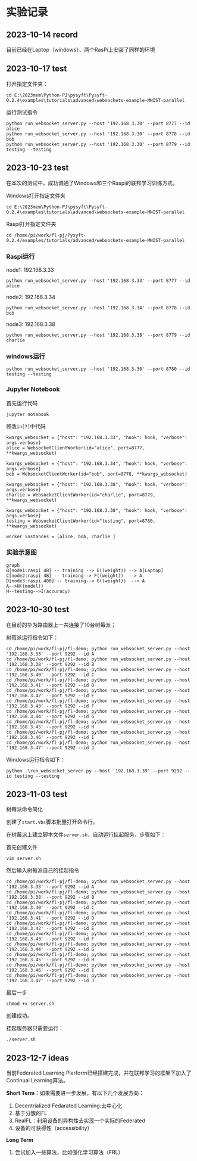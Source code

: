 # 实验记录

## 2023-10-14 record
目前已经在Laptop（windows）、两个RasPi上安装了同样的环境

## 2023-10-17 test
打开指定文件夹：
	
	cd E:\2023mem\Python-PJ\pysyft\Pysyft-0.2.4\examples\tutorials\advanced\websockets-example-MNIST-parallel


运行测试指令

	python run_websocket_server.py --host '192.168.3.30' --port 8777 --id alice
	python run_websocket_server.py --host '192.168.3.30' --port 8778 --id bob
	python run_websocket_server.py --host '192.168.3.30' --port 8779 --id testing --testing

## 2023-10-23 test

在本次的测试中，成功调通了Windows和三个Raspi的联邦学习训练方式。

Windows打开指定文件夹

	cd E:\2023mem\Python-PJ\pysyft\Pysyft-0.2.4\examples\tutorials\advanced\websockets-example-MNIST-parallel

Raspi打开指定文件夹

	cd /home/pi/work/fl-pj/Pysyft-0.2.4/examples/tutorials/advanced/websockets-example-MNIST-parallel

### Raspi运行

node1: 192.168.3.33
	
	python run_websocket_server.py --host '192.168.3.33' --port 8777 --id alice
	
node2: 192.168.3.34

	python run_websocket_server.py --host '192.168.3.34' --port 8778 --id bob

node3: 192.168.3.38
	
	python run_websocket_server.py --host '192.168.3.38' --port 8779 --id charlie

### windows运行

	python run_websocket_server.py --host '192.168.3.30' --port 8780 --id testing --testing

### Jupyter Notebook
首先运行代码

	jupyter notebook

修改`in[7]`中代码
	  
	kwargs_websocket = {"host": "192.168.3.33", "hook": hook, "verbose": args.verbose}  
	alice = WebsocketClientWorker(id="alice", port=8777, **kwargs_websocket) 
	
	kwargs_websocket = {"host": "192.168.3.34", "hook": hook, "verbose": args.verbose}  
	bob = WebsocketClientWorker(id="bob", port=8778, **kwargs_websocket)
	
	kwargs_websocket = {"host": "192.168.3.38", "hook": hook, "verbose": args.verbose} 
	charlie = WebsocketClientWorker(id="charlie", port=8779, **kwargs_websocket)

	kwargs_websocket = {"host": "192.168.3.30", "hook": hook, "verbose": args.verbose} 
	testing = WebsocketClientWorker(id="testing", port=8780, **kwargs_websocket)

	worker_instances = [alice, bob, charlie ]

### 实验示意图

```mermaid
graph 
B[node1:raspi 4B] -- training --> E((weight)) --> A[Laptop]
C[node2:raspi 4B] -- training--> F((weight))  --> A
D[node3:raspi 400] -- training--> G((weight))  --> A
A-->H((model))
H--testing-->I(accuracy)
```

## 2023-10-30 test

在目前的华为路由器上一共连接了10台树莓派；

树莓派运行指令如下：

	cd /home/pi/work/fl-pj/fl-demo; python run_websocket_server.py --host '192.168.3.33' --port 9292 --id A
	cd /home/pi/work/fl-pj/fl-demo; python run_websocket_server.py --host '192.168.3.38' --port 9292 --id B
	cd /home/pi/work/fl-pj/fl-demo; python run_websocket_server.py --host '192.168.3.40' --port 9292 --id C
	cd /home/pi/work/fl-pj/fl-demo; python run_websocket_server.py --host '192.168.3.41' --port 9292 --id D
	cd /home/pi/work/fl-pj/fl-demo; python run_websocket_server.py --host '192.168.3.42' --port 9292 --id E
	cd /home/pi/work/fl-pj/fl-demo; python run_websocket_server.py --host '192.168.3.43' --port 9292 --id F
	cd /home/pi/work/fl-pj/fl-demo; python run_websocket_server.py --host '192.168.3.44' --port 9292 --id G
	cd /home/pi/work/fl-pj/fl-demo; python run_websocket_server.py --host '192.168.3.45' --port 9292 --id H
	cd /home/pi/work/fl-pj/fl-demo; python run_websocket_server.py --host '192.168.3.46' --port 9292 --id I
	cd /home/pi/work/fl-pj/fl-demo; python run_websocket_server.py --host '192.168.3.47' --port 9292 --id J

Windows运行指令如下：

	python .\run_websocket_server.py --host '192.168.3.39' --port 9292 --id testing --testing

## 2023-11-03 test
树莓派命令简化

创建了`start.vbs`脚本批量打开命令行。

在树莓派上建立脚本文件`server.sh`，自动运行挂起服务，步骤如下：

首先创建文件

	vim server.sh

然后输入树莓派自己的挂起指令

	cd /home/pi/work/fl-pj/fl-demo; python run_websocket_server.py --host '192.168.3.33' --port 9292 --id A
	cd /home/pi/work/fl-pj/fl-demo; python run_websocket_server.py --host '192.168.3.38' --port 9292 --id B
	cd /home/pi/work/fl-pj/fl-demo; python run_websocket_server.py --host '192.168.3.40' --port 9292 --id C
	cd /home/pi/work/fl-pj/fl-demo; python run_websocket_server.py --host '192.168.3.41' --port 9292 --id D
	cd /home/pi/work/fl-pj/fl-demo; python run_websocket_server.py --host '192.168.3.42' --port 9292 --id E
	cd /home/pi/work/fl-pj/fl-demo; python run_websocket_server.py --host '192.168.3.43' --port 9292 --id F
	cd /home/pi/work/fl-pj/fl-demo; python run_websocket_server.py --host '192.168.3.44' --port 9292 --id G
	cd /home/pi/work/fl-pj/fl-demo; python run_websocket_server.py --host '192.168.3.45' --port 9292 --id H
	cd /home/pi/work/fl-pj/fl-demo; python run_websocket_server.py --host '192.168.3.46' --port 9292 --id I
	cd /home/pi/work/fl-pj/fl-demo; python run_websocket_server.py --host '192.168.3.47' --port 9292 --id J

最后一步

	chmod +x server.sh

创建成功。

挂起服务器只需要运行：

	./server.sh


##  2023-12-7 ideas

当前Federated Learning Plarform已经搭建完成，并在联邦学习的框架下加入了Continual Learning算法。

**Short Term**：如果需要进一步发展，有以下几个发展方向：

1. Decentrialized Fedarated Learning:去中心化
2. 基于分簇的FL
3. RealFL：利用设备的异构性去实现一个实际的Federated
4. 设备的可获得性（accessibility）

**Long Term**

1. 尝试加入一些算法，比如强化学习算法（FRL）
<!--stackedit_data:
eyJoaXN0b3J5IjpbLTg2OTE0NTUxNCwtMjA5Mzg2NDM5NywxNj
g0OTkyMDExLC0xNTIyOTE1ODU3LC0yNTQ1NDA5MjUsMTEzMTA0
NTE1Myw3OTQ1ODczODcsLTIxNjM5NTg3MywtMTMxOTg0NDc4NS
wtMjc2NzEwNjk4LDE0NjM2NjM2OTMsMTQ2MjAyOTQzOCwxMjEy
MDE4NDI0LDE5Mzk1MzI4MTAsMTE0NzIxNjAxNCwtMTIyNTgzMz
MzNywxMDM5OTAwNjk1LC0xMzM1MjczMDQ5LDcyNDcxOTkzLC01
NzYzODI0MDhdfQ==
-->